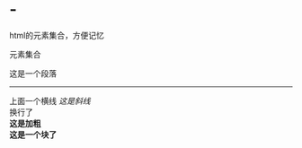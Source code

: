 # -
html的元素集合，方便记忆
<!DOCTYPE html>
<html>
  <head>
    <meta charset="utf-8">
    元素集合
  </head>
<body>
  <p>这是一个段落</p>
  <hr/>上面一个横线
  <i>这是斜线</i>
  <br>换行了 </br>
  <b>这是加粗</>
   <div>
  这是一个块了
  </div>
  </body>
  </html>
